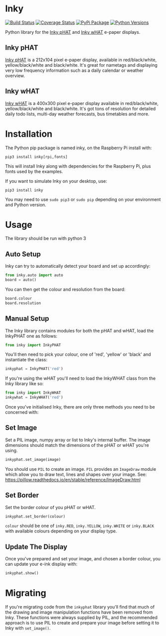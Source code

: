 # Inky

[![Build Status](https://travis-ci.com/pimoroni/inky.svg?branch=master)](https://travis-ci.com/pimoroni/inky)
[![Coverage Status](https://coveralls.io/repos/github/pimoroni/inky/badge.svg?branch=master)](https://coveralls.io/github/pimoroni/inky?branch=master)
[![PyPi Package](https://img.shields.io/pypi/v/inky.svg)](https://pypi.python.org/pypi/inky)
[![Python Versions](https://img.shields.io/pypi/pyversions/inky.svg)](https://pypi.python.org/pypi/inky)

Python library for the [Inky pHAT](https://shop.pimoroni.com/products/inky-phat) and [Inky wHAT](https://shop.pimoroni.com/products/inky-what) e-paper displays.

## Inky pHAT

[Inky pHAT](https://shop.pimoroni.com/products/inky-phat) is a 212x104 pixel e-paper display, available in red/black/white, yellow/black/white and black/white. It's great for nametags and displaying very low frequency information such as a daily calendar or weather overview.


## Inky wHAT

[Inky wHAT](https://shop.pimoroni.com/products/inky-what) is a 400x300 pixel e-paper display available in red/black/white, yellow/black/white and black/white. It's got tons of resolution for detailed daily todo lists, multi-day weather forecasts, bus timetables and more.

# Installation

The Python pip package is named inky, on the Raspberry Pi install with:

```
pip3 install inky[rpi,fonts]
```

This will install Inky along with dependencies for the Raspberry Pi, plus fonts used by the examples.

If you want to simulate Inky on your desktop, use:

```
pip3 install inky
```

You may need to use `sudo pip3` or `sudo pip` depending on your environment and Python version.

# Usage

The library should be run with python 3

## Auto Setup

Inky can try to automatically detect your board and set up accordingly:

```python
from inky.auto import auto
board = auto()
```

You can then get the colour and resolution from the board:

```python
board.colour
board.resolution
```

## Manual Setup

The Inky library contains modules for both the pHAT and wHAT, load the InkyPHAT one as follows:

```python
from inky import InkyPHAT
```

You'll then need to pick your colour, one of 'red', 'yellow' or 'black' and instantiate the class:

```python
inkyphat = InkyPHAT('red')
```

If you're using the wHAT you'll need to load the InkyWHAT class from the Inky library like so:

```python
from inky import InkyWHAT
inkywhat = InkyWHAT('red')
```

Once you've initialised Inky, there are only three methods you need to be concerned with:

## Set Image

Set a PIL image, numpy array or list to Inky's internal buffer. The image dimensions should match the dimensions of the pHAT or wHAT you're using.

```python
inkyphat.set_image(image)
```

You should use `PIL` to create an image. `PIL` provides an `ImageDraw` module which allow you to draw text, lines and shapes over your image. See: https://pillow.readthedocs.io/en/stable/reference/ImageDraw.html

## Set Border

Set the border colour of you pHAT or wHAT.

```python
inkyphat.set_border(colour)
```

`colour` should be one of `inky.RED`, `inky.YELLOW`, `inky.WHITE` or `inky.BLACK` with available colours depending on your display type.

## Update The Display

Once you've prepared and set your image, and chosen a border colour, you can update your e-ink display with:

```python
inkyphat.show()
```


# Migrating

If you're migrating code from the `inkyphat` library you'll find that much of the drawing and image manipulation functions have been removed from Inky. These functions were always supplied by PIL, and the recommended approach is to use PIL to create and prepare your image before setting it to Inky with `set_image()`.
